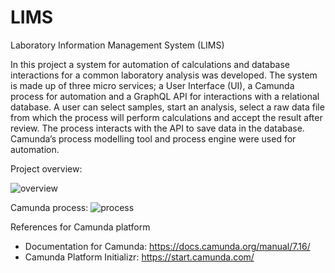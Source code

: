# LIMS
Laboratory Information Management System (LIMS)

In this project a system for automation of calculations and database interactions for a common laboratory analysis was developed. The system is made up of three micro services; a User Interface (UI), a Camunda process for automation and a GraphQL API for interactions with a relational database. A user can select samples, start an analysis, select a raw data file from which the process will perform calculations and accept the result after review. The process interacts with the API to save data in the database. Camunda’s process modelling tool and process engine were used for automation. 

Project overview:

![overview](https://user-images.githubusercontent.com/71063958/192153984-8bd0a38d-3675-4eab-a72c-bd713303c943.JPG)

Camunda process:
![process](https://user-images.githubusercontent.com/71063958/192155013-8dd33490-3a36-48df-ae1f-a836437dffb7.png)


References for Camunda platform
- Documentation for Camunda:    https://docs.camunda.org/manual/7.16/
- Camunda Platform Initializr:  https://start.camunda.com/
